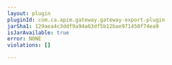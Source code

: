 ```yaml
---
layout: plugin
pluginId: com.ca.apim.gateway.gateway-export-plugin
jarSha1: 129aea4c3ddf9a94a63df5b12bae971450f74ea9
isJarAvailable: true
error: NONE
violations: []

---
```

